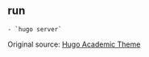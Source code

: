 ## run
    - `hugo server`

Original source: [Hugo Academic Theme](https://github.com/wowchemy/starter-hugo-academic)
